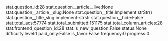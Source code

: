 stat.question_id:28
stat.question__article__live:None
stat.question__article__slug:None
stat.question__title:Implement strStr()
stat.question__title_slug:implement-strstr
stat.question__hide:False
stat.total_acs:57774
stat.total_submitted:151175
stat.total_column_articles:28
stat.frontend_question_id:28
stat.is_new_question:False
status:None
difficulty.level:1
paid_only:False
is_favor:False
frequency:0
progress:0
